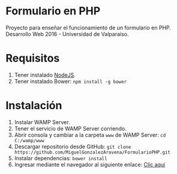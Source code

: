 # Formulario en PHP
Proyecto para enseñar el funcionamiento de un formulario en PHP. Desarrollo Web 2016 - Universidad de Valparaíso.

# Requisitos
1. Tener instalado [NodeJS](https://nodejs.org/en/download/current/).
2. Tener instalado Bower:
`npm install -g bower`

# Instalación
1. Instalar WAMP Server.
2. Tener el servicio de WAMP Server corriendo.
3. Abrir consola y cambiar a la carpeta `www` de WAMP Server:
`cd C:/wamp/www`
4. Descargar repositorio desde GitHub:
`git clone https://github.com/MiguelGonzalezAravena/FormularioPHP.git`
5. Instalar dependencias:
`bower install`
6. Ingresar mediante el navegador al siguiente enlace:
[Clic aquí](http://127.0.0.1/FormularioPHP)